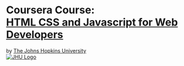  # Coursera Course:<br>[HTML CSS and Javascript for Web Developers](https://www.coursera.org/learn/html-css-javascript-for-web-developers)<br>
 by [The Johns Hopkins University](https://www.coursera.org/jhu)<br>[![JHU Logo](././assignments/images/JHU-Logo-Square-Mini_180px.png)](https://www.coursera.org/jhu)<br>
